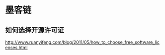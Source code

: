 # 墨客链

## 如何选择开源许可证

http://www.ruanyifeng.com/blog/2011/05/how_to_choose_free_software_licenses.html

